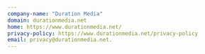```yaml
---
company-name: "Duration Media"
domain: durationmedia.net
home: https://www.durationmedia.net/
privacy-policy: https://www.durationmedia.net/privacy-policy
email: privacy@durationmedia.net.
---
```




